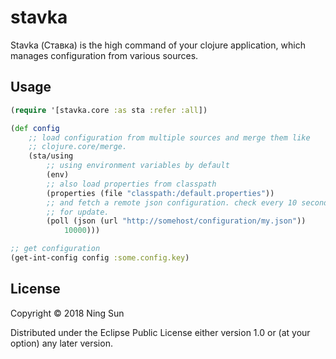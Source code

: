 # stavka

Stavka (Ставка) is the high command of your clojure application,
which manages configuration from various sources.

## Usage

```clj
(require '[stavka.core :as sta :refer :all])

(def config
    ;; load configuration from multiple sources and merge them like
    ;; clojure.core/merge.
    (sta/using
        ;; using environment variables by default
        (env)
        ;; also load properties from classpath
        (properties (file "classpath:/default.properties"))
        ;; and fetch a remote json configuration. check every 10 seconds
        ;; for update.
        (poll (json (url "http://somehost/configuration/my.json"))
            10000)))

;; get configuration
(get-int-config config :some.config.key)
```

## License

Copyright © 2018 Ning Sun

Distributed under the Eclipse Public License either version 1.0 or (at
your option) any later version.
